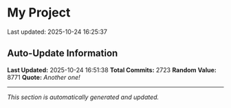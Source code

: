# My Project


Last updated: 2025-10-24 16:25:37










































































































































































































































































































































































































































































































































































































































































































































































































































































































































































































































































































































































































































































































































































































































































































































































































































































































































































































































































































































































































































































































































































































































































































































































































































































































































































































































































































































































































































































































































































































































































































































































































































## Auto-Update Information

**Last Updated:** 2025-10-24 16:51:38
**Total Commits:** 2723
**Random Value:** 8771
**Quote:** _Another one!_

---
_This section is automatically generated and updated._
